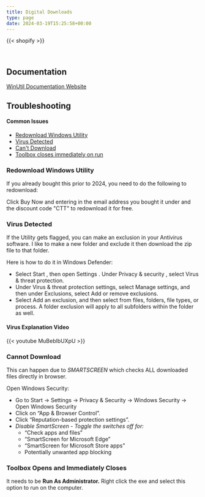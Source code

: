 ```yaml
---
title: Digital Downloads
type: page
date: 2024-03-19T15:25:58+00:00
---
```

{{< shopify >}}

<br>

## Documentation

[WinUtil Documentation Website](https://christitustech.github.io/winutil/)

## Troubleshooting

#### Common Issues

- [Redownload Windows Utility](https://christitus.com/downloads/#redownload-windows-utility)
- [Virus Detected](https://christitus.com/downloads/#virus-detected)
- [Can't Download](https://christitus.com/downloads/#cannot-download)
- [Toolbox closes immediately on run](https://christitus.com/downloads/#toolbox-opens-and-immediately-closes)

### Redownload Windows Utility

If you already bought this prior to 2024, you need to do the following to redownload:

Click Buy Now and entering in the email address you bought it under and the discount code "CTT" to redownload it for free.

### Virus Detected

If the Utility gets flagged, you can make an exclusion in your Antivirus software. I like to make a new folder and exclude it then download the zip file to that folder. 

Here is how to do it in Windows Defender:
- Select Start  , then open Settings  . Under Privacy & security  , select Virus & threat protection.
- Under Virus & threat protection settings, select Manage settings, and then under Exclusions, select Add or remove exclusions.
- Select Add an exclusion, and then select from files, folders, file types, or process. A folder exclusion will apply to all subfolders within the folder as well.

#### Virus Explanation Video

{{< youtube MuBeblbUXpU >}}

### Cannot Download

This can happen due to *SMARTSCREEN* which checks ALL downloaded files directly in browser.

Open Windows Security:
 - Go to Start → Settings → Privacy & Security → Windows Security → Open Windows Security
 - Click on “App & Browser Control”.
 - Click “Reputation-based protection settings”.
 - *Disable SmartScreen - Toggle the switches off for:*
    - “Check apps and files”
    - “SmartScreen for Microsoft Edge”
    - “SmartScreen for Microsoft Store apps”
    - Potentially unwanted app blocking

### Toolbox Opens and Immediately Closes

It needs to be **Run As Administrator.** Right click the exe and select this option to run on the computer.
